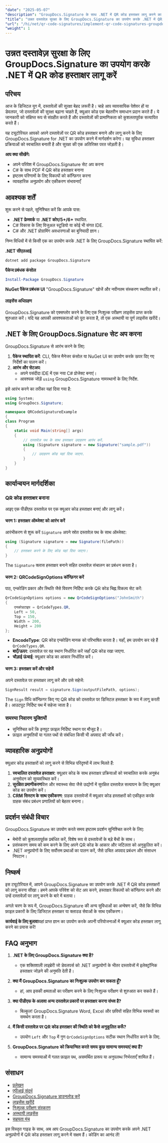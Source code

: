 ```yaml
---
"date": "2025-05-07"
"description": "GroupDocs.Signature के साथ .NET में QR कोड हस्ताक्षर लागू करने का तरीका जानें। दस्तावेज़ सुरक्षा बढ़ाएँ और हस्ताक्षर प्रक्रियाओं को सरल बनाएँ।"
"title": "उन्नत दस्तावेज़ सुरक्षा के लिए GroupDocs.Signature का उपयोग करके .NET में QR कोड हस्ताक्षर लागू करें"
"url": "/hi/net/qr-code-signatures/implement-qr-code-signatures-groupdocs-signature-net/"
"weight": 1
---
```


# उन्नत दस्तावेज़ सुरक्षा के लिए GroupDocs.Signature का उपयोग करके .NET में QR कोड हस्ताक्षर लागू करें

## परिचय

आज के डिजिटल युग में, दस्तावेज़ों की सुरक्षा बेहद ज़रूरी है। चाहे आप व्यावसायिक पेशेवर हों या डेवलपर, जो दस्तावेज़ों की सुरक्षा बढ़ाना चाहते हैं, क्यूआर कोड एक बेहतरीन समाधान प्रदान करते हैं। ये जानकारी को संक्षिप्त रूप से संग्रहीत करते हैं और दस्तावेज़ों की प्रामाणिकता को कुशलतापूर्वक सत्यापित करते हैं।

यह ट्यूटोरियल आपको अपने दस्तावेज़ों पर QR कोड हस्ताक्षर बनाने और लागू करने के लिए GroupDocs.Signature for .NET का उपयोग करने में मार्गदर्शन करेगा। यह सुविधा हस्ताक्षर प्रक्रियाओं को स्वचालित बनाती है और सुरक्षा की एक अतिरिक्त परत जोड़ती है।

**आप क्या सीखेंगे:**
- अपने परिवेश में GroupDocs.Signature सेट अप करना
- C# के साथ PDF में QR कोड हस्ताक्षर बनाना
- इष्टतम परिणामों के लिए विकल्पों को कॉन्फ़िगर करना
- व्यावहारिक अनुप्रयोग और एकीकरण संभावनाएँ

## आवश्यक शर्तें

शुरू करने से पहले, सुनिश्चित करें कि आपके पास:
- **.NET फ्रेमवर्क** या **.NET कोर/5+/6+** स्थापित.
- C# विकास के लिए विजुअल स्टूडियो या कोई भी संगत IDE.
- C# और .NET प्रोग्रामिंग अवधारणाओं का बुनियादी ज्ञान।

निम्न विधियों में से किसी एक का उपयोग करके .NET के लिए GroupDocs.Signature स्थापित करें:

**.NET सीएलआई**
```bash
dotnet add package GroupDocs.Signature
```

**पैकेज प्रबंधक कंसोल**
```powershell
Install-Package GroupDocs.Signature
```

**NuGet पैकेज प्रबंधक UI**
"GroupDocs.Signature" खोजें और नवीनतम संस्करण स्थापित करें।

#### लाइसेंस अधिग्रहण
GroupDocs.Signature को एक्सप्लोर करने के लिए एक निःशुल्क परीक्षण लाइसेंस प्राप्त करके शुरुआत करें। यदि यह आपकी आवश्यकताओं को पूरा करता है, तो एक अस्थायी या पूर्ण लाइसेंस खरीदें।

## .NET के लिए GroupDocs.Signature सेट अप करना

GroupDocs.Signature से आरंभ करने के लिए:
1. **पैकेज स्थापित करें**: CLI, पैकेज मैनेजर कंसोल या NuGet UI का उपयोग करके ऊपर दिए गए निर्देशों का पालन करें।
2. **आरंभ और सेटअप**:
   - अपने पसंदीदा IDE में एक नया C# प्रोजेक्ट बनाएं।
   - आवश्यक जोड़ें `using` GroupDocs.Signature नामस्थानों के लिए निर्देश.

इसे आरंभ करने का तरीका यहां दिया गया है:

```csharp
using System;
using GroupDocs.Signature;

namespace QRCodeSignatureExample
{
class Program
{
    static void Main(string[] args)
    {
        // दस्तावेज़ पथ के साथ हस्ताक्षर उदाहरण आरंभ करें.
        using (Signature signature = new Signature("sample.pdf"))
        {
            // उदाहरण कोड यहां दिया जाएगा.
        }
    }
}
```

## कार्यान्वयन मार्गदर्शिका

### QR कोड हस्ताक्षर बनाना

आइए एक पीडीएफ दस्तावेज़ पर एक क्यूआर कोड हस्ताक्षर बनाएं और लागू करें।

#### चरण 1: हस्ताक्षर ऑब्जेक्ट को आरंभ करें
आरंभीकरण से शुरू करें `Signature` अपने स्रोत दस्तावेज़ पथ के साथ ऑब्जेक्ट:

```csharp
using (Signature signature = new Signature(filePath))
{
    // हस्ताक्षर करने के लिए कोड यहां दिया जाएगा।
}
```
The `Signature` क्लास हस्ताक्षर बनाने सहित दस्तावेज़ संचालन का प्रबंधन करता है।

#### चरण 2: QRCodeSignOptions कॉन्फ़िगर करें
पाठ, एन्कोडिंग प्रकार और स्थिति जैसे विवरण निर्दिष्ट करके QR कोड चिह्न विकल्प सेट करें:

```csharp
QrCodeSignOptions options = new QrCodeSignOptions("JohnSmith")
{
    एनकोडटाइप = QrCodeTypes.QR,
    Left = 50,
    Top = 150,
    Width = 200,
    Height = 200
};
```
- **EncodeType**: QR कोड एन्कोडिंग मानक को परिभाषित करता है। यहाँ, हम उपयोग कर रहे हैं `QrCodeTypes.QR`.
- **बाएँ/ऊपर**: दस्तावेज़ पर वह स्थान निर्धारित करें जहाँ QR कोड रखा जाएगा.
- **चौड़ाई ऊंचाई**: क्यूआर कोड का आकार निर्धारित करें।

#### चरण 3: हस्ताक्षर करें और सहेजें
अपने दस्तावेज़ पर हस्ताक्षर लागू करें और उसे सहेजें:

```csharp
SignResult result = signature.Sign(outputFilePath, options);
```
The `Sign` विधि कॉन्फ़िगर किए गए QR कोड को दस्तावेज़ पर डिजिटल हस्ताक्षर के रूप में लागू करती है। आउटपुट निर्दिष्ट पथ में सहेजा जाता है।

### समस्या निवारण युक्तियों
- सुनिश्चित करें कि इनपुट फ़ाइल निर्दिष्ट स्थान पर मौजूद है।
- फ़ाइल अनुमतियों या गलत पथों से संबंधित किसी भी अपवाद की जाँच करें।

## व्यावहारिक अनुप्रयोगों
क्यूआर कोड हस्ताक्षरों को लागू करने से विभिन्न परिदृश्यों में लाभ मिलते हैं:
1. **स्वचालित दस्तावेज़ हस्ताक्षर**: क्यूआर कोड के साथ हस्ताक्षर प्रक्रियाओं को स्वचालित करके अनुबंध अनुमोदन को सुव्यवस्थित करें।
2. **सुरक्षित प्रमाणीकरण**वित्त और स्वास्थ्य सेवा जैसे उद्योगों में सुरक्षित दस्तावेज़ सत्यापन के लिए क्यूआर कोड का उपयोग करें।
3. **CRM सिस्टम के साथ एकीकरण**: ग्राहक दस्तावेजों में क्यूआर कोड हस्ताक्षरों को एकीकृत करके ग्राहक संबंध प्रबंधन प्रणालियों को बेहतर बनाना।

## प्रदर्शन संबंधी विचार
GroupDocs.Signature का उपयोग करते समय इष्टतम प्रदर्शन सुनिश्चित करने के लिए:
- मेमोरी को कुशलतापूर्वक प्रबंधित करें, विशेष रूप से दस्तावेजों के बड़े बैचों के साथ।
- प्रसंस्करण समय को कम करने के लिए अपने QR कोड के आकार और जटिलता को अनुकूलित करें।
- .NET अनुप्रयोगों के लिए सर्वोत्तम प्रथाओं का पालन करें, जैसे उचित अपवाद प्रबंधन और संसाधन निपटान।

## निष्कर्ष
इस ट्यूटोरियल में, आपने GroupDocs.Signature का उपयोग करके .NET में QR कोड हस्ताक्षरों को लागू करना सीखा। हमने आपके परिवेश को सेट अप करने, हस्ताक्षर विकल्पों को कॉन्फ़िगर करने और उन्हें दस्तावेज़ों पर लागू करने के बारे में बताया। 

अगले चरण के रूप में, GroupDocs.Signature की अन्य सुविधाओं का अन्वेषण करें, जैसे कि विभिन्न फ़ाइल प्रकारों के लिए डिजिटल हस्ताक्षर या क्लाउड सेवाओं के साथ एकीकरण।

**कार्यवाई के लिए बुलावा**यहां प्राप्त ज्ञान का उपयोग करके अपनी परियोजनाओं में क्यूआर कोड हस्ताक्षर लागू करने का प्रयास करें!

## FAQ अनुभाग

1. **.NET के लिए GroupDocs.Signature क्या है?**
   - एक शक्तिशाली लाइब्रेरी जो डेवलपर्स को .NET अनुप्रयोगों के भीतर दस्तावेजों में इलेक्ट्रॉनिक हस्ताक्षर जोड़ने की अनुमति देती है।

2. **क्या मैं GroupDocs.Signature का निःशुल्क उपयोग कर सकता हूँ?**
   - हां, आप इसकी क्षमताओं का परीक्षण करने के लिए निःशुल्क परीक्षण से शुरुआत कर सकते हैं।

3. **क्या पीडीएफ के अलावा अन्य दस्तावेज़ प्रकारों पर हस्ताक्षर करना संभव है?**
   - बिल्कुल! GroupDocs.Signature Word, Excel और छवियों सहित विभिन्न स्वरूपों का समर्थन करता है।

4. **मैं किसी दस्तावेज़ पर QR कोड हस्ताक्षर की स्थिति को कैसे अनुकूलित करूँ?**
   - उपयोग `Left` और `Top` में गुण `QrCodeSignOptions` सटीक स्थान निर्धारित करने के लिए.

5. **GroupDocs.Signature को क्रियान्वित करते समय कुछ सामान्य समस्याएं क्या हैं?**
   - सामान्य समस्याओं में गलत फ़ाइल पथ, असमर्थित प्रारूप या अनुपलब्ध निर्भरताएँ शामिल हैं।

## संसाधन
- [प्रलेखन](https://docs.groupdocs.com/signature/net/)
- [एपीआई संदर्भ](https://reference.groupdocs.com/signature/net/)
- [GroupDocs.Signature डाउनलोड करें](https://releases.groupdocs.com/signature/net/)
- [लाइसेंस खरीदें](https://purchase.groupdocs.com/buy)
- [निःशुल्क परीक्षण संस्करण](https://releases.groupdocs.com/signature/net/)
- [अस्थायी लाइसेंस](https://purchase.groupdocs.com/temporary-license/)
- [सहयता मंच](https://forum.groupdocs.com/c/signature/)

इस विस्तृत गाइड के साथ, अब आप GroupDocs.Signature का उपयोग करके अपने .NET अनुप्रयोगों में QR कोड हस्ताक्षर लागू करने में सक्षम हैं। कोडिंग का आनंद लें!